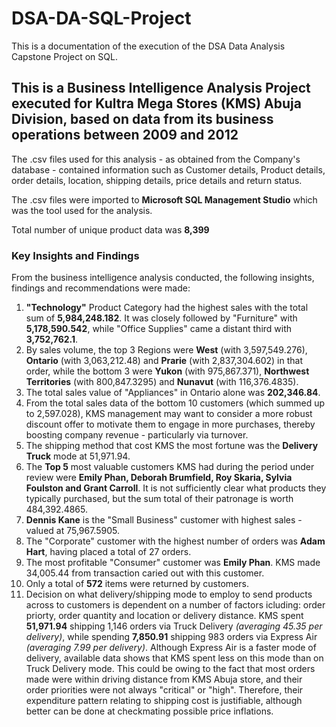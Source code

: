 # DSA-DA-SQL-Project
This is a documentation of the execution of the DSA Data Analysis Capstone Project on SQL.
## This is a Business Intelligence Analysis Project executed for Kultra Mega Stores (KMS) Abuja Division, based on data from its business operations between 2009 and 2012
The .csv files used for this analysis - as obtained from the Company's database - contained information such as Customer details, Product details, order details, location, shipping details, price details and return status.

The .csv files were imported to **Microsoft SQL Management Studio** which was the tool used for the analysis.

Total number of unique product data was **8,399**
### Key Insights and Findings
From the business intelligence analysis conducted, the following insights, findings and recommendations were made:
1. **"Technology"** Product Category had the highest sales with the total sum of **5,984,248.182**. It was closely followed by "Furniture" with **5,178,590.542**, while "Office Supplies" came a distant third with **3,752,762.1**.
2. By sales volume, the top 3 Regions were **West** (with 3,597,549.276), **Ontario** (with 3,063,212.48) and **Prarie** (with 2,837,304.602) in that order, while the bottom 3 were **Yukon** (with 975,867.371), **Northwest Territories** (with 800,847.3295) and **Nunavut** (with 116,376.4835).
3. The total sales value of "Appliances" in Ontario alone was **202,346.84**.
4. From the total sales data of the bottom 10 customers (which summed up to 2,597.028), KMS management may want to consider a more robust discount offer to motivate them to engage in more purchases, thereby boosting company revenue - particularly via turnover.
5. The shipping method that cost KMS the most fortune was the **Delivery Truck** mode at 51,971.94.
6. The **Top 5** most valuable customers KMS had during the period under review were **Emily Phan, Deborah Brumfield, Roy Skaria, Sylvia Foulston and Grant Carroll**. It is not sufficiently clear what products they typically purchased, but the sum total of their patronage is worth 484,392.4865.
7. **Dennis Kane** is the "Small Business" customer with highest sales - valued at 75,967.5905.
8. The "Corporate" customer with the highest number of orders was **Adam Hart**, having placed a total of 27 orders.
9. The most profitable "Consumer" customer was **Emily Phan**. KMS made 34,005.44 from transaction caried out with this customer.
10. Only a total of **572** items were returned by customers.
11. Decision on what delivery/shipping mode to employ to send products across to customers is dependent on a number of factors icluding: order priorty, order quantity and location or delivery distance. KMS spent **51,971.94** shipping 1,146 orders via Truck Delivery *(averaging 45.35 per delivery)*, while spending **7,850.91** shipping 983 orders via Express Air *(averaging 7.99 per delivery)*. Although Express Air is a faster mode of delivery, available data shows that KMS spent less on this mode than on Truck Delivery mode. This could be owing to the fact that most orders made were within driving distance from KMS Abuja store, and their order priorities were not always "critical" or "high". Therefore, their expenditure pattern relating to shipping cost is justifiable, although better can be done at checkmating possible price inflations.
